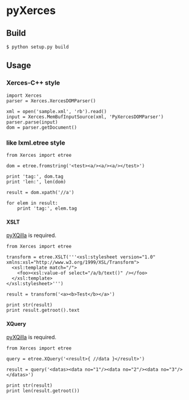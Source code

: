 # pyXerces

## Build

	$ python setup.py build

## Usage

### Xerces-C++ style

	import Xerces
	parser = Xerces.XercesDOMParser()
	
	xml = open('sample.xml', 'rb').read()
	input = Xerces.MemBufInputSource(xml, 'PyXercesDOMParser')
	parser.parse(input)
	dom = parser.getDocument()

### like lxml.etree style

	from Xerces import etree

	dom = etree.fromstring('<test><a/><a/><a/></test>')

	print 'tag:', dom.tag
	print 'len:', len(dom)

	result = dom.xpath('//a')

	for elem in result:
		print 'tag:', elem.tag

#### XSLT
[pyXQilla][] is required.

	from Xerces import etree
	
	transform = etree.XSLT('''<xsl:stylesheet version="1.0" xmlns:xsl="http://www.w3.org/1999/XSL/Transform">
	  <xsl:template match="/">
	    <foo><xsl:value-of select="/a/b/text()" /></foo>
	  </xsl:template>
	</xsl:stylesheet>''')
	
	result = transform('<a><b>Test</b></a>')

	print str(result)
	print result.getroot().text

#### XQuery
[pyXQilla][] is required.

	from Xerces import etree
	
	query = etree.XQuery('<result>{ //data }</result>')
	
	result = query('<datas><data no="1"/><data no="2"/><data no="3"/></datas>')
	
	print str(result)
	print len(result.getroot())


[pyXQilla]: https://github.com/mugwort-rc/pyXQilla
